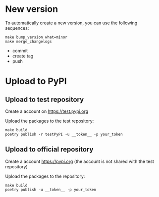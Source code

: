 New version
===========

To automatically create a new version, you can use the following sequences:

```
make bump_version what=minor
make merge_changelogs
```

- commit
- create tag
- push

Upload to PyPI
==============

Upload to test repository
-------------------------

Create a account on https://test.pypi.org

Upload the packages to the test repository:

```
make build
poetry publish -r testPyPI -u __token__ -p your_token
```

Upload to official repository
-----------------------------

Create a account https://pypi.org (the account is not shared with the test repository)

Upload the packages to the repository:

```
make build
poetry publish -u __token__ -p your_token
```

